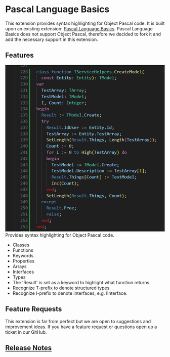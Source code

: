 # Pascal Language Basics

This extension provides syntax highlighting for Object Pascal code. It is built upon an existing extension: [Pascal Language Basics](https://github.com/AnsonYeung/vscode-pascal-language-basics). Pascal Language Basics does not support Object Pascal, therefore we decided to fork it and add the necessary support in this extension.

## Features

![An example program](images/Example.png)
Provides syntax highlighting for Object Pascal code.

- Classes
- Functions
- Keywords
- Properties
- Arrays
- Interfaces
- Types
- The 'Result' is set as a keyword to highlight what function returns.
- Recognize T-prefix to denote structured types.
- Recognize I-prefix to denote interfaces, e.g. IInterface.
<!-- TODO -->
<!-- - Recognize F-prefix to denote private field in a class or record -->
<!-- - Recognize mm-prefix to denote Enumeration members have a 2 char prefix e.g. fsBold, fsItalic for the TFontStyle enum. -->

## Feature Requests

This extension is far from perfect but we are open to suggestions and improvement ideas. If you have a feature request or questions open up a ticket in our GitHub.

## [Release Notes](CHANGELOG.md)
